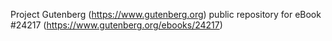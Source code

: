 Project Gutenberg (https://www.gutenberg.org) public repository for eBook #24217 (https://www.gutenberg.org/ebooks/24217)
